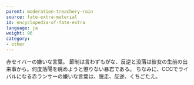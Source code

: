 ```yaml
---
parent: moderation-treachery-ruin
source: fate-extra-material
id: encyclopedia-of-fate-extra
language: ja
weight: 96
category:
- other
---
```


赤セイバーの嫌いな言葉。
節制は言わずもがな、反逆と没落は彼女の生前の出来事から。何度落陽を眺めようと懲りない暴君である。
ちなみに、CCCでライバルになる赤ランサーの嫌いな言葉は、脱走、反逆、くちごたえ。
